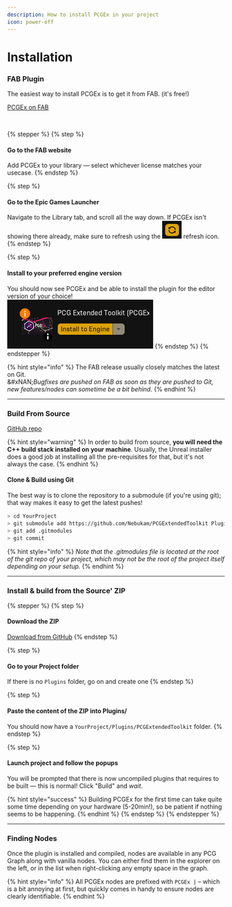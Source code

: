 ```yaml
---
description: How to install PCGEx in your project
icon: power-off
---
```


# Installation

### FAB Plugin

The easiest way to install PCGEx is to get it from FAB. (it's free!)

<a href="https://www.fab.com/listings/3f0bea1c-7406-4441-951b-8b2ca155f624" class="button primary">PCGEx on FAB</a>

<figure><img src="../../.gitbook/assets/EpicMarketplace-Splash-1080.png" alt=""><figcaption></figcaption></figure>



{% stepper %}
{% step %}
#### Go to the FAB website

Add PCGEx to your library — select whichever license matches your usecase.
{% endstep %}

{% step %}
#### Go to the Epic Games Launcher

Navigate to the Library tab, and scroll all the way down. If PCGEx isn't showing there already, make sure to refresh using the <img src="../../.gitbook/assets/image (5) (1).png" alt="" data-size="line"> refresh icon.
{% endstep %}

{% step %}
#### Install to your preferred engine version

You should now see PCGEx and be able to install the plugin for the editor version of your choice!\
![](<../../.gitbook/assets/image (6) (1).png>)
{% endstep %}
{% endstepper %}

{% hint style="info" %}
The FAB release usually closely matches the latest on Git.\
&#xNAN;_&#x42;ugfixes are pushed on FAB as soon as they are pushed to Git, new features/nodes can sometime be a bit behind._
{% endhint %}

***

### Build From Source

<a href="https://github.com/Nebukam/PCGExtendedToolkit" class="button primary">GitHub repo</a>

{% hint style="warning" %}
In order to build from source, **you will need the C++ build stack installed on your machine**. Usually, the Unreal installer does a good job at installing all the pre-requisites for that, but it's not always the case.
{% endhint %}

#### Clone & Build using Git

The best way is to clone the repository to a submodule (if you're using git); that way makes it easy to get the latest pushes!

```bash
> cd YourProject
> git submodule add https://github.com/Nebukam/PCGExtendedToolkit Plugins/PCGExtendedToolkit
> git add .gitmodules
> git commit
```

{% hint style="info" %}
_Note that the .gitmodules file is located at the root of the git repo of your project, which may not be the root of the project itself depending on your setup._
{% endhint %}

***

### Install & build from the Source' ZIP

{% stepper %}
{% step %}
#### Download the ZIP

<a href="https://github.com/Nebukam/PCGExtendedToolkit/zipball/main" class="button primary">Download from GitHub</a>
{% endstep %}

{% step %}
#### Go to your Project folder

If there is no `Plugins` folder, go on and create one
{% endstep %}

{% step %}
#### Paste the content of the ZIP into Plugins/

You should now have a `YourProject/Plugins/PCGExtendedToolkit` folder.
{% endstep %}

{% step %}
#### Launch project and follow the popups

You will be prompted that there is now uncompiled plugins that requires to be built — this is normal! Click "Build" and _wait_.

{% hint style="success" %}
Building PCGEx for the first time can take quite some time depending on your hardware (5-20min!), so be patient if nothing seems to be happening.
{% endhint %}
{% endstep %}
{% endstepper %}



***

### Finding Nodes

Once the plugin is installed and compiled, nodes are available in any PCG Graph along with vanilla nodes. You can either find them in the explorer on the left, or in the list when right-clicking any empty space in the graph.

{% hint style="info" %}
All PCGEx nodes are prefixed with `PCGEx |` – which is a bit annoying at first, but quickly comes in handy to ensure nodes are clearly identifiable.
{% endhint %}

<figure><img src="../../.gitbook/assets/image (7).png" alt=""><figcaption></figcaption></figure>
